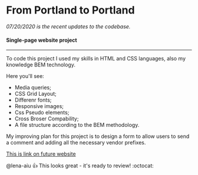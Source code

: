 # From Portland to Portland

*07/20/2020 is the recent updates to the codebase.*

#### Single-page website project 
-----
To code this project I used my skills in HTML and CSS languages, also my knowledge BEM technology.

Here you'll see:
* Media queries;
* CSS Grid Layout;
* Differenr fonts;
* Responsive images;
* Css Pseudo elements;
* Cross Broser Compability;
* A file structure according to the BEM methodology.


My improving plan for this project is to design a form to allow users to send a comment and adding all the necessary vendor prefixes.

[This is link on future website](https://lena-aiu.github.io/web_project_3/ "It's funny!")

@lena-aiu :+1: This  looks great - it's ready to review! :octocat:
